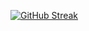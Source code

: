 [![GitHub Streak](https://streak-stats.demolab.com?user=mijaleta&theme=merko&hide_border=true&border_radius=15.6)](https://git.io/streak-stats)
